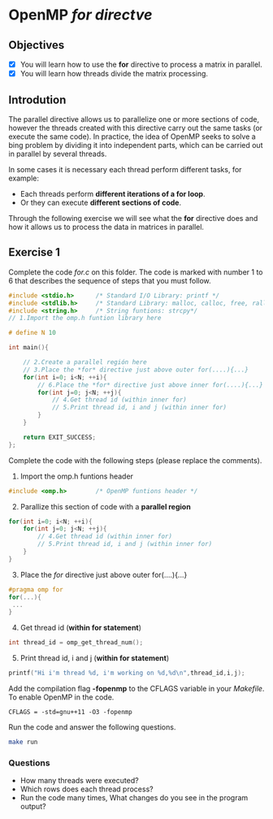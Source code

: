 # OpenMP *for directve*

## Objectives

- [x] You will learn how to use the **for** directive to process a matrix in parallel.
- [x] You will learn how threads divide the matrix processing.

## Introdution

The parallel directive allows us to parallelize one or more sections of code, however the threads created with this directive carry out the same tasks (or execute the same code). In practice, the idea of OpenMP seeks to solve a bing problem by dividing it into independent parts, which can be carried out in parallel by several threads.

In some cases it is necessary each thread perform different tasks, for example:

* Each threads perform **different iterations of a for loop**.
* Or they can execute **different sections of code**.

Through the following exercise we will see what the **for** directive does and how it allows us to process the data in matrices in parallel.

## Exercise 1

Complete the code *for.c* on this folder. The code is marked with number 1 to 6 that describes the sequence of steps that you must follow.

```c
#include <stdio.h>      /* Standard I/O Library: printf */
#include <stdlib.h>     /* Standard Library: malloc, calloc, free, ralloc */
#include <string.h>     /* String funtions: strcpy*/
// 1.Import the omp.h funtion library here

# define N 10

int main(){

    // 2.Create a parallel región here
    // 3.Place the *for* directive just above outer for(....){...}
    for(int i=0; i<N; ++i){
        // 6.Place the *for* directive just above inner for(....){...}
        for(int j=0; j<N; ++j){
            // 4.Get thread id (within inner for)
            // 5.Print thread id, i and j (within inner for)
        }
    }

    return EXIT_SUCCESS;
};
```

Complete the code with the following steps (please replace the comments).

1. Import the omp.h funtions header

```c
#include <omp.h>        /* OpenMP funtions header */
```

2. Parallize this section of code with a **parallel region**

```c
for(int i=0; i<N; ++i){
    for(int j=0; j<N; ++j){
        // 4.Get thread id (within inner for)
        // 5.Print thread id, i and j (within inner for)
    }
}
```
3. Place the *for* directive just above outer for(....){...}

```c
#pragma omp for
for(...){
 ...
}
```

4. Get thread id (**within for statement**)

```c
int thread_id = omp_get_thread_num();
```

5. Print thread id, i and j (**within for statement**)

```c
printf("Hi i'm thread %d, i'm working on %d,%d\n",thread_id,i,j);

```

Add the compilation flag **-fopenmp** to the CFLAGS variable in your *Makefile*. To enable OpenMP in the code.

```basemake
CFLAGS = -std=gnu++11 -O3 -fopenmp
```

Run the code and answer the following questions.

```bash
make run 
```

### Questions

* How many threads were executed?
* Which rows does each thread process?
* Run the code many times, What changes do you see in the program output?
